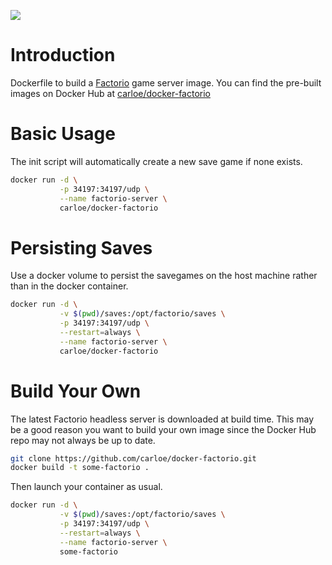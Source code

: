 [![](https://badge.imagelayers.io/carloe/docker-factorio:latest.svg)](https://imagelayers.io/?images=carloe/docker-factorio:latest 'Get your own badge on imagelayers.io')

# Introduction

Dockerfile to build a [Factorio](https://www.factorio.com) game server image. You can find the pre-built images on Docker Hub at [carloe/docker-factorio](https://hub.docker.com/r/carloe/docker-factorio/)

# Basic Usage

The init script will automatically create a new save game if none exists. 

```bash
docker run -d \
           -p 34197:34197/udp \
           --name factorio-server \
           carloe/docker-factorio 
```

# Persisting Saves

Use a docker volume to persist the savegames on the host machine rather than in the docker container.

```bash
docker run -d \
           -v $(pwd)/saves:/opt/factorio/saves \
           -p 34197:34197/udp \
           --restart=always \
           --name factorio-server \
           carloe/docker-factorio 
```

# Build Your Own

The latest Factorio headless server is downloaded at build time. This may be a good reason you want to build your own image since the Docker Hub repo may not always be up to date.

```bash
git clone https://github.com/carloe/docker-factorio.git
docker build -t some-factorio .
```

Then launch your container as usual.

```bash
docker run -d \
           -v $(pwd)/saves:/opt/factorio/saves \
           -p 34197:34197/udp \
           --restart=always \
           --name factorio-server \
           some-factorio 
```
